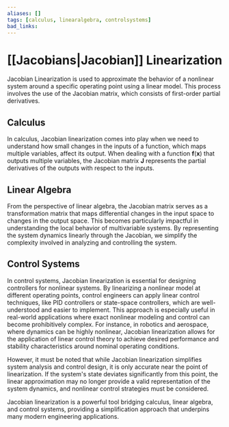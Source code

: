 ```yaml
---
aliases: []
tags: [calculus, linearalgebra, controlsystems]
bad_links:
---
```

# [[Jacobians|Jacobian]] Linearization

Jacobian Linearization is used to approximate the behavior of a nonlinear system around a specific operating point using a linear model. This process involves the use of the Jacobian matrix, which consists of first-order partial derivatives.

## Calculus

In calculus, Jacobian linearization comes into play when we need to understand how small changes in the inputs of a function, which maps multiple variables, affect its output. When dealing with a function $\mathbf{f}(\mathbf{x})$ that outputs multiple variables, the Jacobian matrix $\mathbf{J}$ represents the partial derivatives of the outputs with respect to the inputs.

## Linear Algebra

From the perspective of linear algebra, the Jacobian matrix serves as a transformation matrix that maps differential changes in the input space to changes in the output space. This becomes particularly impactful in understanding the local behavior of multivariable systems. By representing the system dynamics linearly through the Jacobian, we simplify the complexity involved in analyzing and controlling the system.

## Control Systems

In control systems, Jacobian linearization is essential for designing controllers for nonlinear systems. By linearizing a nonlinear model at different operating points, control engineers can apply linear control techniques, like PID controllers or state-space controllers, which are well-understood and easier to implement. This approach is especially useful in real-world applications where exact nonlinear modeling and control can become prohibitively complex. For instance, in robotics and aerospace, where dynamics can be highly nonlinear, Jacobian linearization allows for the application of linear control theory to achieve desired performance and stability characteristics around nominal operating conditions.

However, it must be noted that while Jacobian linearization simplifies system analysis and control design, it is only accurate near the point of linearization. If the system's state deviates significantly from this point, the linear approximation may no longer provide a valid representation of the system dynamics, and nonlinear control strategies must be considered.

Jacobian linearization is a powerful tool bridging calculus, linear algebra, and control systems, providing a simplification approach that underpins many modern engineering applications.